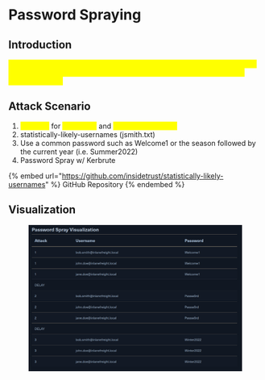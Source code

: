 # Password Spraying

## Introduction

<mark style="color:yellow;">Password spraying is an attack involving an attempt to log into an exposed service using one common password and a longer list of usernames or email addresses</mark>

## Attack Scenario

1. <mark style="color:yellow;">Kerbrute</mark> for <mark style="color:yellow;">Userenum</mark> and <mark style="color:yellow;">Password Spraying</mark>
2. statistically-likely-usernames (jsmith.txt)
3. Use a common password such as Welcome1 or the season followed by the current year (i.e. Summer2022)
4. Password Spray w/ Kerbrute

{% embed url="https://github.com/insidetrust/statistically-likely-usernames" %}
GitHub Repository
{% endembed %}

## Visualization

<figure><img src="../../.gitbook/assets/image (44).png" alt=""><figcaption></figcaption></figure>
